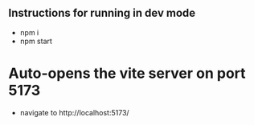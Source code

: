 ## Instructions for running in dev mode
- npm i
- npm start

# Auto-opens the vite server on port 5173
- navigate to http://localhost:5173/ 